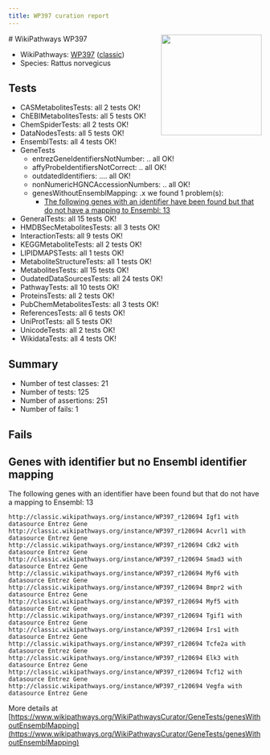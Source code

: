 ```yaml
---
title: WP397 curation report
---
```


<img style="float: right; width: 200px" src="https://upload.wikimedia.org/wikipedia/commons/thumb/8/83/Wplogo_with_text_500.png/640px-Wplogo_with_text_500.png" />
# WikiPathways WP397

* WikiPathways: [WP397](https://wikipathways.org/pathways/WP397) ([classic](https://classic.wikipathways.org/instance/WP397))
* Species: Rattus norvegicus
## Tests
* CASMetabolitesTests: all 2 tests OK!
* ChEBIMetabolitesTests: all 5 tests OK!
* ChemSpiderTests: all 2 tests OK!
* DataNodesTests: all 5 tests OK!
* EnsemblTests: all 4 tests OK!
* GeneTests
    * entrezGeneIdentifiersNotNumber: .. all OK!
    * affyProbeIdentifiersNotCorrect: .. all OK!
    * outdatedIdentifiers: .... all OK!
    * nonNumericHGNCAccessionNumbers: .. all OK!
    * genesWithoutEnsemblMapping: .x we found 1 problem(s):
        * [The following genes with an identifier have been found but that do not have a mapping to Ensembl: 13](#c4e54310)
* GeneralTests: all 15 tests OK!
* HMDBSecMetabolitesTests: all 3 tests OK!
* InteractionTests: all 9 tests OK!
* KEGGMetaboliteTests: all 2 tests OK!
* LIPIDMAPSTests: all 1 tests OK!
* MetaboliteStructureTests: all 1 tests OK!
* MetabolitesTests: all 15 tests OK!
* OudatedDataSourcesTests: all 24 tests OK!
* PathwayTests: all 10 tests OK!
* ProteinsTests: all 2 tests OK!
* PubChemMetabolitesTests: all 3 tests OK!
* ReferencesTests: all 6 tests OK!
* UniProtTests: all 5 tests OK!
* UnicodeTests: all 2 tests OK!
* WikidataTests: all 4 tests OK!


## Summary

* Number of test classes: 21
* Number of tests: 125
* Number of assertions: 251
* Number of fails: 1

## Fails

<a name="c4e54310" />

## Genes with identifier but no Ensembl identifier mapping

The following genes with an identifier have been found but that do not have a mapping to Ensembl: 13
```
http://classic.wikipathways.org/instance/WP397_r120694 Igf1 with datasource Entrez Gene
http://classic.wikipathways.org/instance/WP397_r120694 Acvrl1 with datasource Entrez Gene
http://classic.wikipathways.org/instance/WP397_r120694 Cdk2 with datasource Entrez Gene
http://classic.wikipathways.org/instance/WP397_r120694 Smad3 with datasource Entrez Gene
http://classic.wikipathways.org/instance/WP397_r120694 Myf6 with datasource Entrez Gene
http://classic.wikipathways.org/instance/WP397_r120694 Bmpr2 with datasource Entrez Gene
http://classic.wikipathways.org/instance/WP397_r120694 Myf5 with datasource Entrez Gene
http://classic.wikipathways.org/instance/WP397_r120694 Tgif1 with datasource Entrez Gene
http://classic.wikipathways.org/instance/WP397_r120694 Irs1 with datasource Entrez Gene
http://classic.wikipathways.org/instance/WP397_r120694 Tcfe2a with datasource Entrez Gene
http://classic.wikipathways.org/instance/WP397_r120694 Elk3 with datasource Entrez Gene
http://classic.wikipathways.org/instance/WP397_r120694 Tcf12 with datasource Entrez Gene
http://classic.wikipathways.org/instance/WP397_r120694 Vegfa with datasource Entrez Gene
```

More details at [https://www.wikipathways.org/WikiPathwaysCurator/GeneTests/genesWithoutEnsemblMapping](https://www.wikipathways.org/WikiPathwaysCurator/GeneTests/genesWithoutEnsemblMapping)

